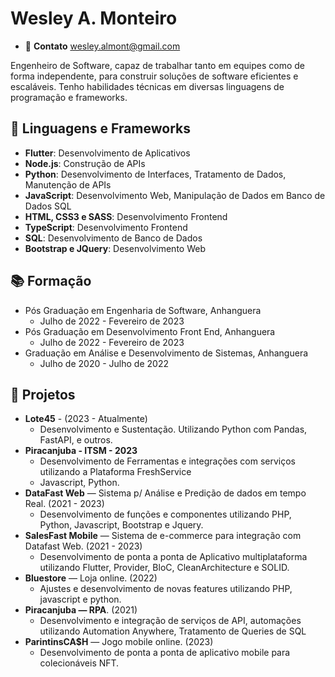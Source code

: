 # Wesley A. Monteiro
- 📧 **Contato** wesley.almont@gmail.com

Engenheiro de Software, capaz de trabalhar tanto em equipes como de forma independente, para construir soluções de software eficientes e escaláveis. Tenho habilidades técnicas em diversas linguagens de programação e frameworks.

## 🚀 Linguagens e Frameworks

- **Flutter**: Desenvolvimento de Aplicativos
- **Node.js**: Construção de APIs
- **Python**: Desenvolvimento de Interfaces, Tratamento de Dados, Manutenção de APIs
- **JavaScript**: Desenvolvimento Web, Manipulação de Dados em Banco de Dados SQL
- **HTML, CSS3 e SASS**: Desenvolvimento Frontend
- **TypeScript**: Desenvolvimento Frontend
- **SQL**: Desenvolvimento de Banco de Dados
- **Bootstrap e JQuery**: Desenvolvimento Web

## 📚 Formação

- Pós Graduação em Engenharia de Software, Anhanguera
  - Julho de 2022 - Fevereiro de 2023
- Pós Graduação em Desenvolvimento Front End, Anhanguera
  - Julho de 2022 - Fevereiro de 2023
- Graduação em Análise e Desenvolvimento de Sistemas, Anhanguera
  - Julho de 2020 - Julho de 2022

## 💼 Projetos

- **Lote45** - (2023 - Atualmente)
  - Desenvolvimento e Sustentação. Utilizando Python com Pandas, FastAPI, e outros.
- **Piracanjuba - ITSM - 2023**
  - Desenvolvimento de Ferramentas e integrações com serviços utilizando a Plataforma FreshService
  - Javascript, Python.
- **DataFast Web** — Sistema p/ Análise e Predição de dados em tempo Real. (2021 - 2023)
  - Desenvolvimento de funções e componentes utilizando PHP, Python, Javascript, Bootstrap e Jquery.
- **SalesFast Mobile** — Sistema de e-commerce para integração com Datafast Web. (2021 - 2023)
  - Desenvolvimento de ponta a ponta de Aplicativo multiplataforma utilizando Flutter, Provider, BloC, CleanArchitecture e SOLID.
- **Bluestore** — Loja online. (2022)
  - Ajustes e desenvolvimento de novas features utilizando PHP, javascript e python.
- **Piracanjuba — RPA**. (2021)
  - Desenvolvimento e integração de serviços de API, automações utilizando Automation Anywhere, Tratamento de Queries de SQL
- **ParintinsCA$H** — Jogo mobile online. (2023)
  - Desenvolvimento de ponta a ponta de aplicativo mobile para colecionáveis NFT.
